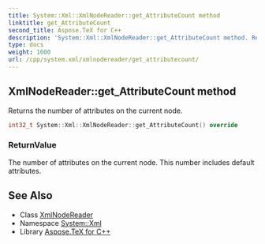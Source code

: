 ```yaml
---
title: System::Xml::XmlNodeReader::get_AttributeCount method
linktitle: get_AttributeCount
second_title: Aspose.TeX for C++
description: 'System::Xml::XmlNodeReader::get_AttributeCount method. Returns the number of attributes on the current node in C++.'
type: docs
weight: 1600
url: /cpp/system.xml/xmlnodereader/get_attributecount/
---
```

## XmlNodeReader::get_AttributeCount method


Returns the number of attributes on the current node.

```cpp
int32_t System::Xml::XmlNodeReader::get_AttributeCount() override
```


### ReturnValue

The number of attributes on the current node. This number includes default attributes.

## See Also

* Class [XmlNodeReader](../)
* Namespace [System::Xml](../../)
* Library [Aspose.TeX for C++](../../../)
